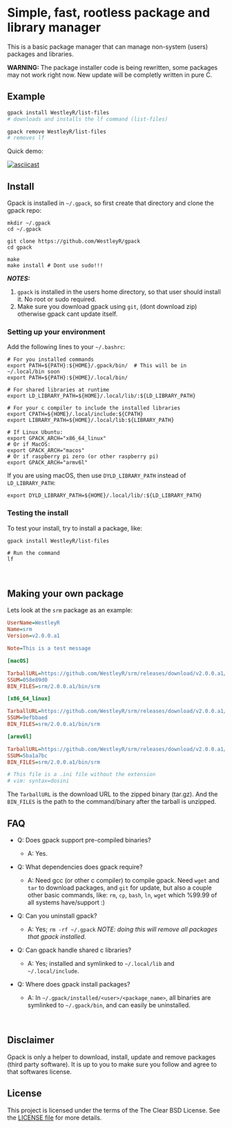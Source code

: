 # Simple, fast, rootless package and library manager

This is a basic package manager that can manage non-system (users) packages and
libraries.

**WARNING:** The package installer code is being rewritten, some packages may not work right now. New update will be completly written in pure C.

## Example

```bash
gpack install WestleyR/list-files
# downloads and installs the lf command (list-files)

gpack remove WestleyR/list-files
# removes lf
```

Quick demo:

[![asciicast](https://asciinema.org/a/288403.svg)](https://asciinema.org/a/288403)

## Install

Gpack is installed in `~/.gpack`, so first create that directory and clone the
gpack repo:

```
mkdir ~/.gpack
cd ~/.gpack

git clone https://github.com/WestleyR/gpack
cd gpack

make
make install # Dont use sudo!!!
```

_**NOTES:**_

 1. `gpack` is installed in the users home directory, so that user should install it. No root or sudo required.
 2. Make sure you download gpack using `git`, (dont download zip) otherwise gpack cant update itself.

### Setting up your environment

Add the following lines to your `~/.bashrc`:

```
# For you installed commands
export PATH=${PATH}:${HOME}/.gpack/bin/  # This will be in ~/.local/bin soon
export PATH=${PATH}:${HOME}/.local/bin/

# For shared libraries at runtime
export LD_LIBRARY_PATH=${HOME}/.local/lib/:${LD_LIBRARY_PATH}

# For your c compiler to include the installed libraries
export CPATH=${HOME}/.local/include:${CPATH}
export LIBRARY_PATH=${HOME}/.local/lib:${LIBRARY_PATH}

# If Linux Ubuntu:
export GPACK_ARCH="x86_64_linux"
# Or if MacOS:
export GPACK_ARCH="macos"
# Or if raspberry pi zero (or other raspberry pi)
export GPACK_ARCH="armv6l"
```

If you are using macOS, then use `DYLD_LIBRARY_PATH` instead of `LD_LIBRARY_PATH`:

```
export DYLD_LIBRARY_PATH=${HOME}/.local/lib/:${LD_LIBRARY_PATH}
```

### Testing the install

To test your install, try to install a package, like:

```
gpack install WestleyR/list-files

# Run the command
lf
```

<br>

## Making your own package

Lets look at the `srm` package as an example:

```ini
UserName=WestleyR
Name=srm
Version=v2.0.0.a1

Note=This is a test message

[macOS]

TarballURL=https://github.com/WestleyR/srm/releases/download/v2.0.0.a1/srm-v2.0.0.a1-macos.tar.gz
SSUM=058e89d0
BIN_FILES=srm/2.0.0.a1/bin/srm

[x86_64_linux]

TarballURL=https://github.com/WestleyR/srm/releases/download/v2.0.0.a1/srm-v2.0.0.a1-x86_64_linux.tar.gz
SSUM=9efbbaed
BIN_FILES=srm/2.0.0.a1/bin/srm

[armv6l]

TarballURL=https://github.com/WestleyR/srm/releases/download/v2.0.0.a1/srm-v2.0.0.a1-armv6l.tar.gz
SSUM=5ba1a7bc
BIN_FILES=srm/2.0.0.a1/bin/srm

# This file is a .ini file without the extension
# vim: syntax=dosini
```

The `TarballURL` is the download URL to the zipped binary (tar.gz). And the
`BIN_FILES` is the path to the command/binary after the tarball is unzipped.

## FAQ

 - Q: Does gpack support pre-compiled binaries?
   - A: Yes.

 - Q: What dependencies does gpack require?
   - A: Need gcc (or other c compiler) to compile gpack. Need `wget` and `tar` to download packages, and `git` for update,
   but also a couple other basic commands, like: `rm`, `cp`, `bash`, `ln`, `wget` which %99.99 of all systems have/support :)

 - Q: Can you uninstall gpack?
   - A: Yes; `rm -rf ~/.gpack` _NOTE: doing this will remove all packages that gpack installed._

 - Q: Can gpack handle shared c libraries?
   - A: Yes; installed and symlinked to `~/.local/lib` and `~/.local/include`.

 - Q: Where does gpack install packages?
   - A: In `~/.gpack/installed/<user>/<package_name>`, all binaries are symlinked to `~/.gpack/bin`, and can easily be uninstalled.

<br>

## Disclaimer

Gpack is only a helper to download, install, update and remove packages (third
party software). It is up to you to make sure you follow and agree to that
softwares license.

## License

This project is licensed under the terms of the The Clear BSD License. See the
[LICENSE file](./LICENSE) for more details.

<br>

